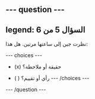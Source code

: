 --- question ---
---
legend: السؤال 5 من 6
---

نظرت جين إلى ساعتها مرتين. هل هذا:

--- choices ---
- (x) حقيقة أو ملاحظة؟

- ( ) رأي أو تقييم؟ --- /choices ---

--- /question ---
